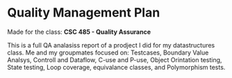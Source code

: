 # Quality Management Plan

Made for the class: **CSC 485 - Quality Assurance**

This is a full QA analasiss report of a prodject I did for my datastructures class. Me and my groupmates focused on: Testcases, Boundary Value Analsys, Controll and Dataflow, C-use and P-use, Object Orintation testing, State testing, Loop coverage, equivalance classes, and Polymorphism tests.
